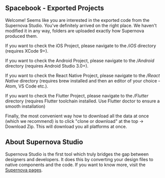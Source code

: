 ## Spacebook - Exported Projects
Welcome! Seems like you are interested in the exported code from the Supernova Studio. You've definitely arrived on the right place. We haven't modified it in any way, folders are uploaded exactly how Supernova produced them.

If you want to check the iOS Project, please navigate to the */iOS* directory (requires XCode 9+).

If you want to check the Android Project, please navigate to the */Android* directory (requires Android Studio 3.0+).

If you want to check the React Native Project, please navigate to the */React Native* directory (requires brew installed and then an editor of your choice - Atom, VS Code etc.).

If you want to check the Flutter Project, please navigate to the */Flutter* directory (requires Flutter toolchain installed. Use Flutter doctor to ensure a smooth installation)

Finally, the most convenient way how to download all the data at once (which we recommend) is to click "clone or download" at the top -> Download Zip. This will download you all platforms at once.

## About Supernova Studio

Supernova Studio is the first tool which truly bridges the gap between designers and developers. It does this by converting your design files to native components and the code. If you want to know more, visit the [Supernova pages](https://supernova.io/).
